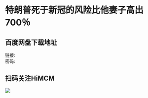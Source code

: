 # 特朗普死于新冠的风险比他妻子高出 700％

## 百度网盘下载地址

链接:   
密码: 

## 扫码关注HiMCM
![](https://avatars2.githubusercontent.com/u/16745793?s=200&v=4)
